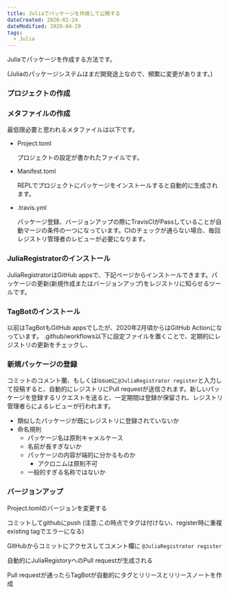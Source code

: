 ```yaml
---
title: Juliaでパッケージを作成して公開する
dateCreated: 2020-02-24
dateModified: 2020-04-29
tags:
  - Julia
---
```


Juliaでパッケージを作成する方法です。

(Juliaのパッケージシステムはまだ開発途上なので、頻繁に変更があります。)

### プロジェクトの作成



### メタファイルの作成

最低限必要と思われるメタファイルは以下です。

- Project.toml

  プロジェクトの設定が書かれたファイルです。

- Manifest.toml

  REPLでプロジェクトにパッケージをインストールすると自動的に生成されます。

- .travis.yml

  パッケージ登録、バージョンアップの際にTravisCIがPassしていることが自動マージの条件の一つになっています。CIのチェックが通らない場合、毎回レジストリ管理者のレビューが必要になります。


### JuliaRegistratorのインストール

JuliaRegistratorはGitHub appsで、下記ページからインストールできます。パッケージの更新(新規作成またはバージョンアップ)をレジストリに知らせるツールです。


### TagBotのインストール

以前はTagBotもGitHub appsでしたが、2020年2月頃からはGitHub Actionになっています。
.github/workflows以下に設定ファイルを置くことで、定期的にレジストリの更新をチェックし、


### 新規パッケージの登録

コミットのコメント蘭、もしくはissueに`@JuliaRegistrator register`と入力して投稿すると、自動的にレジストリにPull requestが送信されます。新しいパッケージを登録するリクエストを送ると、一定期間は登録が保留され、レジストリ管理者らによるレビューが行われます。

- 類似したパッケージが既にレジストリに登録されていないか
- 命名規則
    - パッケージ名は原則キャメルケース
    - 名前が長すぎないか
    - パッケージの内容が端的に分かるものか
        - アクロニムは原則不可
    - 一般的すぎる名称ではないか


### バージョンアップ

Project.tomlのバージョンを変更する

コミットしてgithubにpush
(注意:この時点でタグは付けない、register時に重複existing tagでエラーになる)

GitHubからコミットにアクセスしてコメント欄に
```@JuliaRegistrator register```

自動的にJuliaRegistoryへのPull requestが生成される

Pull requestが通ったらTagBotが自動的にタグとリリースとリリースノートを作成
